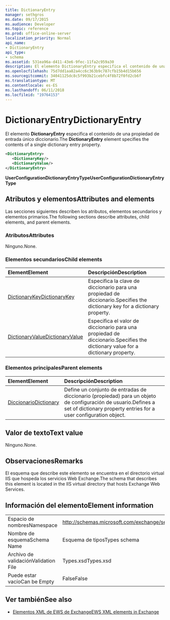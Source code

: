 ```yaml
---
title: DictionaryEntry
manager: sethgros
ms.date: 09/17/2015
ms.audience: Developer
ms.topic: reference
ms.prod: office-online-server
localization_priority: Normal
api_name:
- DictionaryEntry
api_type:
- schema
ms.assetid: 531ea96a-d411-43e6-9fec-11fa2c959a30
description: El elemento DictionaryEntry especifica el contenido de una propiedad de entrada único diccionario.
ms.openlocfilehash: 75d7dd1aa82a4cc6c363b9c787cfb15b4d15b656
ms.sourcegitcommit: 34041125dc8c5f993b21cebfc4f8b72f0fd2cb6f
ms.translationtype: MT
ms.contentlocale: es-ES
ms.lasthandoff: 06/11/2018
ms.locfileid: "19764153"
---
```

# <a name="dictionaryentry"></a><span data-ttu-id="5ab7d-103">DictionaryEntry</span><span class="sxs-lookup"><span data-stu-id="5ab7d-103">DictionaryEntry</span></span>

<span data-ttu-id="5ab7d-104">El elemento **DictionaryEntry** especifica el contenido de una propiedad de entrada único diccionario.</span><span class="sxs-lookup"><span data-stu-id="5ab7d-104">The **DictionaryEntry** element specifies the contents of a single dictionary entry property.</span></span> 
  
```xml
<DictionaryEntry>
   <DictionaryKey/>
   <DictionaryValue/>
</DictionaryEntry>
```

 <span data-ttu-id="5ab7d-105">**UserConfigurationDictionaryEntryType**</span><span class="sxs-lookup"><span data-stu-id="5ab7d-105">**UserConfigurationDictionaryEntryType**</span></span>
## <a name="attributes-and-elements"></a><span data-ttu-id="5ab7d-106">Atributos y elementos</span><span class="sxs-lookup"><span data-stu-id="5ab7d-106">Attributes and elements</span></span>

<span data-ttu-id="5ab7d-107">Las secciones siguientes describen los atributos, elementos secundarios y elementos primarios.</span><span class="sxs-lookup"><span data-stu-id="5ab7d-107">The following sections describe attributes, child elements, and parent elements.</span></span>
  
### <a name="attributes"></a><span data-ttu-id="5ab7d-108">Atributos</span><span class="sxs-lookup"><span data-stu-id="5ab7d-108">Attributes</span></span>

<span data-ttu-id="5ab7d-109">Ninguno.</span><span class="sxs-lookup"><span data-stu-id="5ab7d-109">None.</span></span>
  
### <a name="child-elements"></a><span data-ttu-id="5ab7d-110">Elementos secundarios</span><span class="sxs-lookup"><span data-stu-id="5ab7d-110">Child elements</span></span>

|<span data-ttu-id="5ab7d-111">**Element**</span><span class="sxs-lookup"><span data-stu-id="5ab7d-111">**Element**</span></span>|<span data-ttu-id="5ab7d-112">**Descripción**</span><span class="sxs-lookup"><span data-stu-id="5ab7d-112">**Description**</span></span>|
|:-----|:-----|
|[<span data-ttu-id="5ab7d-113">DictionaryKey</span><span class="sxs-lookup"><span data-stu-id="5ab7d-113">DictionaryKey</span></span>](dictionarykey.md) <br/> |<span data-ttu-id="5ab7d-114">Especifica la clave de diccionario para una propiedad de diccionario.</span><span class="sxs-lookup"><span data-stu-id="5ab7d-114">Specifies the dictionary key for a dictionary property.</span></span>  <br/> |
|[<span data-ttu-id="5ab7d-115">DictionaryValue</span><span class="sxs-lookup"><span data-stu-id="5ab7d-115">DictionaryValue</span></span>](dictionaryvalue.md) <br/> |<span data-ttu-id="5ab7d-116">Especifica el valor de diccionario para una propiedad de diccionario.</span><span class="sxs-lookup"><span data-stu-id="5ab7d-116">Specifies the dictionary value for a dictionary property.</span></span>  <br/> |
   
### <a name="parent-elements"></a><span data-ttu-id="5ab7d-117">Elementos principales</span><span class="sxs-lookup"><span data-stu-id="5ab7d-117">Parent elements</span></span>

|<span data-ttu-id="5ab7d-118">**Element**</span><span class="sxs-lookup"><span data-stu-id="5ab7d-118">**Element**</span></span>|<span data-ttu-id="5ab7d-119">**Descripción**</span><span class="sxs-lookup"><span data-stu-id="5ab7d-119">**Description**</span></span>|
|:-----|:-----|
|[<span data-ttu-id="5ab7d-120">Diccionario</span><span class="sxs-lookup"><span data-stu-id="5ab7d-120">Dictionary</span></span>](dictionary.md) <br/> |<span data-ttu-id="5ab7d-121">Define un conjunto de entradas de diccionario (propiedad) para un objeto de configuración de usuario.</span><span class="sxs-lookup"><span data-stu-id="5ab7d-121">Defines a set of dictionary property entries for a user configuration object.</span></span>  <br/> |
   
## <a name="text-value"></a><span data-ttu-id="5ab7d-122">Valor de texto</span><span class="sxs-lookup"><span data-stu-id="5ab7d-122">Text value</span></span>

<span data-ttu-id="5ab7d-123">Ninguno.</span><span class="sxs-lookup"><span data-stu-id="5ab7d-123">None.</span></span>
  
## <a name="remarks"></a><span data-ttu-id="5ab7d-124">Observaciones</span><span class="sxs-lookup"><span data-stu-id="5ab7d-124">Remarks</span></span>

<span data-ttu-id="5ab7d-125">El esquema que describe este elemento se encuentra en el directorio virtual IIS que hospeda los servicios Web Exchange.</span><span class="sxs-lookup"><span data-stu-id="5ab7d-125">The schema that describes this element is located in the IIS virtual directory that hosts Exchange Web Services.</span></span>
  
## <a name="element-information"></a><span data-ttu-id="5ab7d-126">Información del elemento</span><span class="sxs-lookup"><span data-stu-id="5ab7d-126">Element information</span></span>

|||
|:-----|:-----|
|<span data-ttu-id="5ab7d-127">Espacio de nombres</span><span class="sxs-lookup"><span data-stu-id="5ab7d-127">Namespace</span></span>  <br/> |http://schemas.microsoft.com/exchange/services/2006/types  <br/> |
|<span data-ttu-id="5ab7d-128">Nombre de esquema</span><span class="sxs-lookup"><span data-stu-id="5ab7d-128">Schema Name</span></span>  <br/> |<span data-ttu-id="5ab7d-129">Esquema de tipos</span><span class="sxs-lookup"><span data-stu-id="5ab7d-129">Types schema</span></span>  <br/> |
|<span data-ttu-id="5ab7d-130">Archivo de validación</span><span class="sxs-lookup"><span data-stu-id="5ab7d-130">Validation File</span></span>  <br/> |<span data-ttu-id="5ab7d-131">Types.xsd</span><span class="sxs-lookup"><span data-stu-id="5ab7d-131">Types.xsd</span></span>  <br/> |
|<span data-ttu-id="5ab7d-132">Puede estar vacío</span><span class="sxs-lookup"><span data-stu-id="5ab7d-132">Can be Empty</span></span>  <br/> |<span data-ttu-id="5ab7d-133">False</span><span class="sxs-lookup"><span data-stu-id="5ab7d-133">False</span></span>  <br/> |
   
## <a name="see-also"></a><span data-ttu-id="5ab7d-134">Ver también</span><span class="sxs-lookup"><span data-stu-id="5ab7d-134">See also</span></span>

- [<span data-ttu-id="5ab7d-135">Elementos XML de EWS de Exchange</span><span class="sxs-lookup"><span data-stu-id="5ab7d-135">EWS XML elements in Exchange</span></span>](ews-xml-elements-in-exchange.md)

